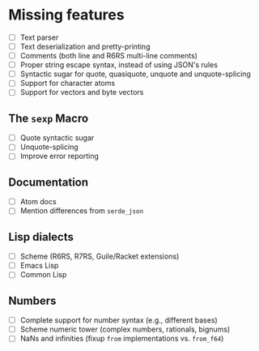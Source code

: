 # Missing features

- [ ] Text parser
- [ ] Text deserialization and pretty-printing
- [ ] Comments (both line and R6RS multi-line comments)
- [ ] Proper string escape syntax, instead of using JSON's rules
- [ ] Syntactic sugar for quote, quasiquote, unquote and unquote-splicing
- [ ] Support for character atoms
- [ ] Support for vectors and byte vectors

## The `sexp` Macro

- [ ] Quote syntactic sugar
- [ ] Unquote-splicing
- [ ] Improve error reporting

## Documentation

- [ ] Atom docs
- [ ] Mention differences from `serde_json`

## Lisp dialects

- [ ] Scheme (R6RS, R7RS, Guile/Racket extensions)
- [ ] Emacs Lisp
- [ ] Common Lisp

## Numbers

- [ ] Complete support for number syntax (e.g., different bases)
- [ ] Scheme numeric tower (complex numbers, rationals, bignums)
- [ ] NaNs and infinities (fixup `from` implementations vs. `from_f64`)
